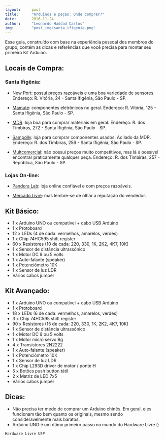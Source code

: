 ```yaml
---
layout:     post
title:      "Arduinos e peças: Onde comprar?"
date:       2016-11-24
author:     "Leonardo Haddad Carlos"
img:        "post_img/santa_ifigenia.png"
---
```


Esse guia, construído com base na experiência pessoal dos membros do grupo, contém as dicas e referências que você precisa para montar seu primeiro Kit Arduino.

## Locais de Compra:

### Santa Ifigênia:

 - [New Port][newport]: possui preços razoáveis e uma boa variedade de sensores. Endereço: R. Vitória, 24 - Santa Ifigênia, São Paulo - SP.

 - [Mamute][mamute]: componentes eletrônicos no geral. Endereço: R. Vitória, 125 - Santa Ifigênia, São Paulo - SP.

 - [MDR][mdrcomp]: loja boa para comprar materiais em geral. Endereço: R. dos Timbiras, 272 - Santa Ifigênia, São Paulo - SP.

 - [Sampolly][sampolly]: loja para comprar componentes usados. Ao lado da MDR. Endereço: R. dos Timbiras, 256 - Santa Ifigênia, São Paulo - SP.

 - [Multcomercial][multcomercial]: não possui preços muito competitivos, mas lá é possível encontrar praticamente qualquer peça. Endereço: R. dos Timbiras, 257 - República, São Paulo - SP.

### Lojas On-line:

 - [Pandora Lab][pandoralab]: loja online confiável e com preços razoáveis. 

 - [Mercado Livre][mercadolivre]: mas lembre-se de olhar a reputação do vendedor.


## Kit Básico:

 -  1 x Arduino UNO ou compatível + cabo USB Arduino
 -  1 x Protoboard 
 - 12 x LEDs (4 de cada: vermelhos, amarelos, verdes)
 -  1 x Chip 74HC595 shift register
 - 60 x Resistores (10 de cada: 220, 330, 1K, 2K2, 4K7, 10K)
 -  1 x Sensor de distância ultrassônico
 -  1 x Motor DC 6 ou 5 volts
 -  1 x Auto-falante (speaker) 
 -  1 x Potenciômetro 10K
 -  1 x Sensor de luz LDR
 - Vários cabos jumper
 
## Kit Avançado:

 -  1 x Arduino UNO ou compatível + cabo USB Arduino
 -  1 x Protoboard 
 - 18 x LEDs (6 de cada: vermelhos, amarelos, verdes)
 -  3 x Chip 74HC595 shift register
 - 90 x Resistores (15 de cada: 220, 330, 1K, 2K2, 4K7, 10K)
 -  1 x Sensor de distância ultrassônico
 -  1 x Motor DC 6 ou 5 volts
 -  1 x Motor micro servo 9g
 -  4 x Transistores 2N2222
 -  1 x Auto-falante (speaker) 
 -  1 x Potenciômetro 10K
 -  1 x Sensor de luz LDR
 -  1 x Chip L293D driver de motor / ponte H
 -  5 x Botões push button tátil
 -  2 x Matriz de LED 7x5
 - Vários cabos jumper


## Dicas:
 - Não precisa ter medo de comprar um Arduino chinês. Em geral, eles funcionam tão bem quanto os originais, mesmo sendo consideravelmente mais baratos.
 - Arduino UNO é um ótimo primeiro passo no mundo do Hardware Livre (:

`Hardware Livre USP`

[//]: # (These are reference links used in the body of this note and get stripped out when the markdown processor does its job. There is no need to format nicely because it shouldn't be seen. Thanks SO - http://stackoverflow.com/questions/4823468/store-comments-in-markdown-syntax)


   [mercadolivre]: <http://eletronicos.mercadolivre.com.br/pecas-componentes-eletricos/>
   [pandoralab]: <https://pandoralab.com.br/>
   [multcomercial]: <http://www.multcomercial.com.br/>
   [sampolly]: <http://sampolly-eletro-eletronica-ltda.betoget.com.br/>
   [mdrcomp]: <http://www.mrdcomp.com.br/>
   [mamute]: <http://www.mamuteeletronica.com.br/>
   [newport]: <http://newportcom.com.br/>
   [arduino]: <https://www.arduino.cc>
